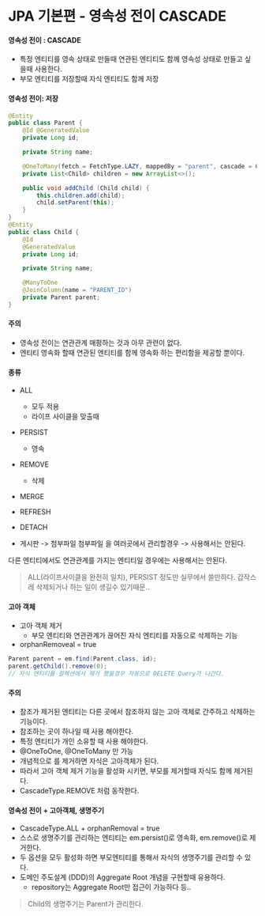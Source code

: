 # JPA 기본편 - 영속성 전이 CASCADE

#### 영속성 전이 : CASCADE
- 특정 엔티티를 영속 상태로 만들때 연관된 엔티티도 함께 영속성 상태로 만들고 싶을때 사용한다.
- 부모 엔티티를 저장할때 자식 엔티티도 함께 저장

#### 영속성 전이: 저장
```java
@Entity
public class Parent {
    @Id @GeneratedValue
    private Long id;

    private String name;

    @OneToMany(fetch = FetchType.LAZY, mappedBy = "parent", cascade = CascadeType.ALL)
    private List<Child> children = new ArrayList<>();

    public void addChild (Child child) {
        this.children.add(child);
        child.setParent(this);
    }
}
@Entity
public class Child {
    @Id
    @GeneratedValue
    private Long id;

    private String name;

    @ManyToOne
    @JoinColumn(name = "PARENT_ID")
    private Parent parent;
}
```

#### 주의
- 영속성 전이는 연관관계 매핑하는 것과 아무 관련이 없다.
- 엔티티 영속화 할때 연관된 엔티티를 함께 영속화 하는 편리함을 제공할 뿐이다.

#### 종류
- ALL
    - 모두 적용
    - 라이프 사이클을 맞출때
- PERSIST
    - 영속
- REMOVE
    - 삭제
- MERGE
- REFRESH
- DETACH

- 게시판 -> 첨부파일
첨부파일 을 여러곳에서 관리할경우 -> 사용해서는 안된다.

다른 엔티티에서도 연관관계를 가지는 엔티티일 경우에는 사용해서는 안된다.

> ALL(라이프사이클을 완전히 일치), PERSIST 정도만 실무에서 쓸만하다. 갑작스레 삭제되거나 하는 일이 생길수 있기때문..

#### 고아 객체
- 고아 객체 제거
    - 부모 엔티티와 연관관계가 끊어진 자식 엔티티를 자동으로 삭제하는 기능
- orphanRemoveal = true
```java
Parent parent = em.find(Parent.class, id);
parent.getChild().remove(0);
// 자식 엔티티를 컬렉션에서 제거 했을경우 자동으로 DELETE Query가 나간다.
```
#### 주의
- 참조가 제거된 엔티티는 다른 곳에서 참조하지 않는 고아 객체로 간주하고 삭제하는 기능이다.
- 참조하는 곳이 하나일 때 사용 해야한다.
- 특정 엔티티가 개인 소유할 때 사용 해야한다.
- @OneToOne, @OneToMany 만 가능
- 개념적으로 를 제거하면 자식은 고아객체가 된다.
- 따라서 고아 객체 제거 기능을 활성화 시키면, 부모를 제거할때 자식도 함께 제거된다.
- CascadeType.REMOVE 처럼 동작한다.

#### 영속성 전이 + 고아객체, 생명주기
- CascadeType.ALL + orphanRemoval = true
- 스스로 생명주기를 관리하는 엔티티는 em.persist()로 영속화, em.remove()로 제거한다.
- 두 옵션을 모두 활성화 하면 부모엔티티를 통해서 자식의 생명주기를 관리할 수 있다.
- 도메인 주도설계 (DDD)의 Aggregate Root 개념을 구현할때 유용하다.
    - repository는 Aggregate Root만 접근이 가능하다 등..
    
> Child의 생명주기는 Parent가 관리한다.
